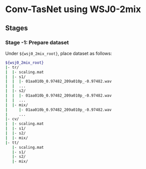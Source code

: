 # Conv-TasNet using WSJ0-2mix

## Stages

### Stage -1: Prepare dataset

Under `${wsj0_2mix_root}`, place dataset as follows:

```sh
${wsj0_2mix_root}
|- tr/
|  |- scaling.mat
|  |- s1/
|  |  |- 01aa010b_0.97482_209a010p_-0.97482.wav
|  |  ...
|  |- s2/
|  |  |- 01aa010b_0.97482_209a010p_-0.97482.wav
|  |  ...
|  |- mix/
|     |- 01aa010b_0.97482_209a010p_-0.97482.wav
|     ...
|- cv/
|  |- scaling.mat
|  |- s1/
|  |- s2/
|  |- mix/
|- tt/
   |- scaling.mat
   |- s1/
   |- s2/
   |- mix/
```
